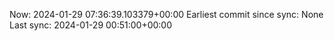 Now: 2024-01-29 07:36:39.103379+00:00 Earliest commit since sync: None Last sync: 2024-01-29 00:51:00+00:00
